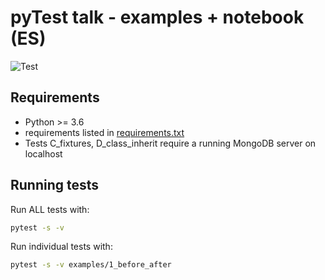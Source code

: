 # pyTest talk - examples + notebook (ES)

![Test](https://github.com/David-Lor/pytest-talk-examples/workflows/Test/badge.svg)

## Requirements

- Python >= 3.6
- requirements listed in [requirements.txt](requirements.txt)
- Tests C_fixtures, D_class_inherit require a running MongoDB server on localhost

## Running tests

Run ALL tests with:

```bash
pytest -s -v
```

Run individual tests with:

```bash
pytest -s -v examples/1_before_after
```
